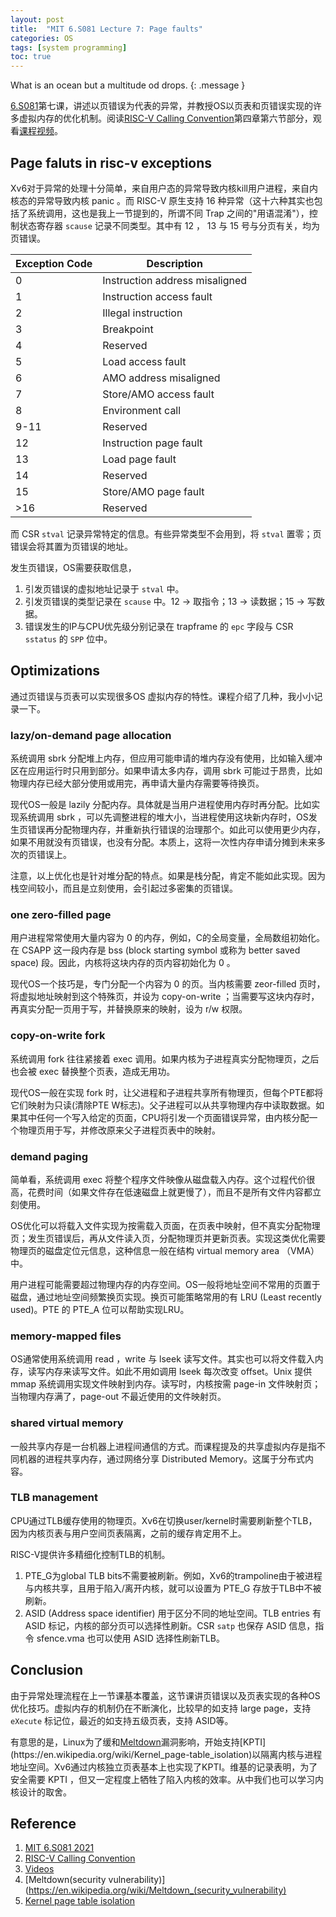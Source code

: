```yaml
---
layout: post
title:  "MIT 6.S081 Lecture 7: Page faults"
categories: OS
tags: [system programming]
toc: true
--- 
```

What is an ocean but a multitude od drops.
{: .message }

[6.S081](https://pdos.csail.mit.edu/6.828/2021/schedule.html)第七课，讲述以页错误为代表的异常，并教授OS以页表和页错误实现的许多虚拟内存的优化机制。阅读[RISC-V Calling Convention](https://pdos.csail.mit.edu/6.828/2021/xv6/book-riscv-rev2.pdf)第四章第六节部分，观看[课程视频](https://youtu.be/KSYO-gTZo0A)。

## Page faluts in risc-v exceptions
Xv6对于异常的处理十分简单，来自用户态的异常导致内核kill用户进程，来自内核态的异常导致内核 panic 。而 RISC-V 原生支持 16 种异常（这十六种其实也包括了系统调用，这也是我上一节提到的，所谓不同 Trap 之间的"用语混淆"），控制状态寄存器 `scause` 记录不同类型。其中有 12 ， 13  与 15 号与分页有关，均为页错误。

| Exception Code | Description |
| --- | --- |
| 0 | Instruction address misaligned |
| 1 | Instruction access fault |
| 2 | Illegal instruction |
| 3 | Breakpoint |
| 4 | Reserved |
| 5 | Load access fault |
| 6 | AMO address misaligned |
| 7 | Store/AMO access fault |
| 8 | Environment call |
| 9-11 | Reserved |
| 12 | Instruction page fault |
| 13 | Load page fault |
| 14 | Reserved |
| 15 | Store/AMO page fault |
| >16 | Reserved |

而 CSR `stval` 记录异常特定的信息。有些异常类型不会用到，将 `stval` 置零；页错误会将其置为页错误的地址。

发生页错误，OS需要获取信息，
1. 引发页错误的虚拟地址记录于 `stval` 中。
2. 引发页错误的类型记录在 `scause` 中。12 -> 取指令；13 -> 读数据；15 -> 写数据。
3. 错误发生的IP与CPU优先级分别记录在 trapframe 的 `epc` 字段与 CSR `sstatus` 的 `SPP` 位中。


## Optimizations
通过页错误与页表可以实现很多OS 虚拟内存的特性。课程介绍了几种，我小小记录一下。

### lazy/on-demand page allocation
系统调用 sbrk 分配堆上内存，但应用可能申请的堆内存没有使用，比如输入缓冲区在应用运行时只用到部分。如果申请太多内存，调用 sbrk 可能过于昂贵，比如物理内存已经大部分使用或用完，再申请大量内存需要等待换页。

现代OS一般是 lazily 分配内存。具体就是当用户进程使用内存时再分配。比如实现系统调用 sbrk ，可以先调整进程的堆大小，当进程使用这块新内存时，OS发生页错误再分配物理内存，并重新执行错误的治理那个。如此可以使用更少内存，如果不用就没有页错误，也没有分配。本质上，这将一次性内存申请分摊到未来多次的页错误上。

注意，以上优化也是针对堆分配的特点。如果是栈分配，肯定不能如此实现。因为栈空间较小，而且是立刻使用，会引起过多密集的页错误。

### one zero-filled page
用户进程常常使用大量内容为 0 的内存，例如，C的全局变量，全局数组初始化。在 CSAPP 这一段内存是 bss (block starting symbol 或称为 better saved space) 段。因此，内核将这块内存的页内容初始化为 0 。

现代OS一个技巧是，专门分配一个内容为 0 的页。当内核需要 zeor-filled 页时，将虚拟地址映射到这个特殊页，并设为 copy-on-write ；当需要写这块内存时，再真实分配一页用于写，并替换原来的映射，设为 r/w 权限。

### copy-on-write fork
系统调用 fork 往往紧接着 exec 调用。如果内核为子进程真实分配物理页，之后也会被 exec 替换整个页表，造成无用功。

现代OS一般在实现 fork 时，让父进程和子进程共享所有物理页，但每个PTE都将它们映射为只读(清除PTE W标志)。父子进程可以从共享物理内存中读取数据。如果其中任何一个写入给定的页面，CPU将引发一个页面错误异常，由内核分配一个物理页用于写，并修改原来父子进程页表中的映射。

### demand paging
简单看，系统调用 exec 将整个程序文件映像从磁盘载入内存。这个过程代价很高，花费时间（如果文件存在低速磁盘上就更慢了），而且不是所有文件内容都立刻使用。

OS优化可以将载入文件实现为按需载入页面，在页表中映射，但不真实分配物理页；发生页错误后，再从文件读入页，分配物理页并更新页表。实现这类优化需要物理页的磁盘定位元信息，这种信息一般在结构 virtual memory area （VMA）中。

用户进程可能需要超过物理内存的内存空间。OS一般将地址空间不常用的页置于磁盘，通过地址空间频繁换页实现。换页可能策略常用的有 LRU (Least recently used)。PTE 的 PTE_A 位可以帮助实现LRU。

### memory-mapped files
OS通常使用系统调用 read ，write 与 lseek 读写文件。其实也可以将文件载入内存，读写内存来读写文件。如此不用如调用 lseek 每次改变 offset。Unix 提供 mmap 系统调用实现文件映射到内存。读写时，内核按需 page-in 文件映射页；当物理内存满了，page-out 不最近使用的文件映射页。

### shared virtual memory
一般共享内存是一台机器上进程间通信的方式。而课程提及的共享虚拟内存是指不同机器的进程共享内存，通过网络分享 Distributed Memory。这属于分布式内容。

### TLB management
CPU通过TLB缓存使用的物理页。Xv6在切换user/kernel时需要刷新整个TLB，因为内核页表与用户空间页表隔离，之前的缓存肯定用不上。

RISC-V提供许多精细化控制TLB的机制。
1. PTE_G为global TLB bits不需要被刷新。例如，Xv6的trampoline由于被进程与内核共享，且用于陷入/离开内核，就可以设置为 PTE_G 存放于TLB中不被刷新。
2. ASID (Address space identifier) 用于区分不同的地址空间。TLB entries 有 ASID 标记，内核的部分页可以选择性刷新。CSR `satp` 也保存 ASID 信息，指令 sfence.vma 也可以使用 ASID 选择性刷新TLB。

## Conclusion 
由于异常处理流程在上一节课基本覆盖，这节课讲页错误以及页表实现的各种OS优化技巧。虚拟内存的机制仍在不断演化，比较早的如支持 large page，支持 `eXecute` 标记位，最近的如支持五级页表，支持 ASID等。

有意思的是，Linux为了缓和[Meltdown](https://en.wikipedia.org/wiki/Meltdown_(security_vulnerability))漏洞影响，开始支持[KPTI](https://en.wikipedia.org/wiki/Kernel_page-table_isolation)以隔离内核与进程地址空间。Xv6通过内核独立页表基本上也实现了KPTI。维基的记录表明，为了安全需要 KPTI ，但又一定程度上牺牲了陷入内核的效率。从中我们也可以学习内核设计的取舍。

## Reference
1. [MIT 6.S081 2021](https://pdos.csail.mit.edu/6.828/2021/schedule.html)
2. [RISC-V Calling Convention](https://pdos.csail.mit.edu/6.828/2021/xv6/book-riscv-rev2.pdf)
3. [Videos](https://youtu.be/KSYO-gTZo0A)
4. [Meltdown(security vulnerability)](https://en.wikipedia.org/wiki/Meltdown_(security_vulnerability)
5. [Kernel page table isolation](https://en.wikipedia.org/wiki/Kernel_page-table_isolation)